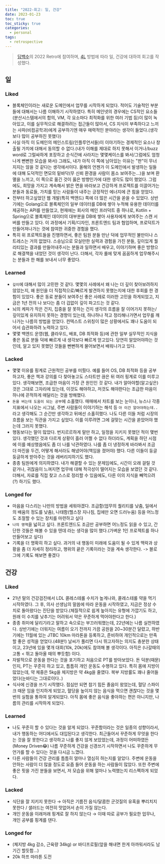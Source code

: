 ```yaml
---
title: "2022-회고: 일, 건강"
date: 2023-01-23
toc: true
toc_sticky: true
categories:
  - personal
tags:
  - retrospective
---
```


> [딥백수](https://deepbaksu.github.io/)의 2022 Retro에 참여하며, [4L](https://www.marimba.team/kr/blog/top-retrospective-templates/) 방법에 따라 일, 건강에 대하여 회고를 작성했다.

## 일

### Liked

- 블록체인이라는 새로운 도메인에서 업무를 시작하게 되었다. 적어도 기술적인 부분들에 대해서는 나름 이해하기 시작하였다. 특히 메인넷의 경우에는 CS적인 요소들(분산시스템에서의 합의, VM, 각 요소마다 최적화를 위한 여러 기법 등)이 많이 녹아있고, 이를 실무적으로 해결하려는 접근들이 많아서, CS 지식이 부족하다고 느끼는 사파(비컴공학과)에게 공부하기엔 매우 매력적인 분야라는 생각이 들었다.(생각보다 많이 공부하진 못했다)
- 사실 아직 이 도메인의 메인스트림(인플루언서들)이 이야기하는 경제적인 요소나 창출될 가치에 대해서 동의할 수 없다.(내가 이해를 제대로 하지 못해서 이거나/buzz word로 그럴싸하게 포장하고 순식간에 사라지는 몇몇케이스를 봐서/그럼에도 엄청나게 뻔뻔한 모습을 봐서) 그래도, 내가 아직 이 쪽에 남아있는 이유는 "판"이 무너지지는 않을 것 같다는 생각에서이다. 올해의 언젠가 이 도메인에서 발생하는 일들에 대해 도덕적인 면모의 밑바닥(무 신뢰 환경을 사람이 몸소 보여주는...)을 보며 환멸을 느끼고, 이 쪽으로 옮긴 것이 옳은 방향인가에 대한 생각도 많이 했었다. 그럼에도, 희망을 가지고 계속해서 밝은 면을 바라보고 건강하게 프로젝트를 이끌어가는 분들과 동료들, 가치를 믿는 사람들이 내주는 긍정적인 에너지에 큰 힘을 얻었다.
- 전부터 하고싶었던 웹 개발(특히 백앤드) 쪽에 더 많은 시간을 쏟을 수 있었다. 상반기에는 Golang으로 블록체인의 일부 데이터를 DB에 쌓아 누적해 유용한 데이터를 제공하는 API를 만들었고, 현재에는 회사의 메인 프러덕트 중 하나로, Kotlin + Spring으로 블록체인 데이터의 대부분을 DB에 쌓아 사용자에게 보여주는 스캔 서버를 만들고 있다. 이 과정에서 기획/디자인, 프론트엔드 팀과 협업하며, 프로덕트가 만들어져나가는 것에 참여한 귀중한 경험을 했다.
- 특히 위 프로젝트들을 진행하면서, 좋은 팀원 분들 만난 덕에 업무적인 불만이나 스트레스는 거의 없었다. 스승님으로 모실만한 실력과 경험을 가진 분들, 깊이있게 퀄리티있는 결과를 만들어내주시는 분들과 일하면서 배우고, 이야기하며 좋은 방향으로 해결책을 내었던 것이 생각이 난다. 더해서, 각자 롤에 맞게 꼼꼼하게 업무해주시는 분들과 한 해를 보내서 너무 좋았다.

### Learned

- `깊이`에 대해서 많이 고민한 것 같다. 몇몇의 사례에서 왜 나는 더 깊이 찾아보려하지 않았는지, 왜 원인을 더 직접적으로/빠르게 발견하지 못했는지에 대한 후회를 한 경험이 있었다. 좋은 동료 분들이 보여주신 좋은 사례로 이러한 고민을 하게되었고, 지금은 1년 전의 나 보다는 좀 더 겁없이 깊이 파고드는 것 같다.
- 뇌의 케파가 작은 건지, 집중을 잘 못하는 건지 생각의 흐름을 잘 이어가지 못하는/깊이있게 유지하지 못하는 경향이 있는데, 하나하나 적고 정리해나가면서 업무를 깨나가는 나름의 방법을 얻었다. 컨텍스트 스위칭이 많은 상황에서도 꽤나 도움이 되어서 습관화하려 노력하고 있다.
- 몇몇 백엔드 운영(웹, 클라우드, 배포, DB 최적화 등)에 관한 일부 실무적인 지식을 좋은 동료 분들 덕에 빠르게 내 생각보다 빠르게 얻고있다. 당연히 알았어야하는 것인데, 알고 있지 못했던 것들을 뻔뻔하게 물어보면서 배워나가고 있다.

### Lacked

- 몇몇 이유를 핑계로 근원적인 공부를 미뤘다. 예를 들어 OS, DB 최적화 등을 공부하고자, 좋은 책과 강의를 다 찾아놓고도 스타트만 끊은 뒤 여러 핑계로 이를 미루고 있다. 생각해보면, 조급한 마음이 가장 큰 원인인 것 같다. 내가 알아야할(알고싶은) 것은 그대로 그자리에 있는데, 이것도 해야하고, 저것도 해야한다는 조급한 마음이 하나에 끈적하게 매달리는 것을 방해했다.
- `돈을 버는데 도움이 되는 공부`에 소홀했다. 매매에서 차트를 보는 눈이나, 뉴스나 각종 지표에서 나오는 시그널, 주변 사람들이 이야기하는 해석 등 `아 이건 알아야하는데..`라고 생각해도 그 순간만 생각하고 뒤에선 소홀히했다. 나도 다른 이들 처럼 시장의 흐름을 보는 직관을 가지고 싶었다. 이를 이루려면 그에 걸맞는 시간을 쏟았어야 했는데 그러지 못했다.
- 행동보다는 말이 많았다. 번지르르하게 말만 하고, 일정을 지키지 못했던 적이 몇번 있다. 생각했던 것과 다르게 상황이 흘러 어쩔 수 없다 하더라도, 계획을 하던 시점에 이를 예상했음에도 좀 더 나를 낙관하였다. 나를 좀 더 냉정하게 바라봐서 조금 더 마진을 두건, 어떻게 해서라도 해냈어야(책임을 졌어야) 했다. 다른 이들이 둥글둥글하게 받아주는 것을 레버리지하기도 했다.
- 종종 팀원에게 의지하였다. 내가 해결할 수 있는 문제임에도, 시간이 오래 걸릴 것 같거나, 귀찮음이 느껴지면 업무에 대해 적극성이 떨어지는 모습을 보였던 것 같다. 더해서, 자료를 직접 찾고 스스로 정리할 수 있음에도, 다른 이의 지식을 빼먹으려(?) 하기도 했다.

### Longed for

- 마음을 다스리는 나만의 방법을 세워야겠다. 조급함(업무의 퀄리티를 낮춤, 일에서의 배움의 정도를 낮춤), 나태함(헬스장 지나침, 집에만 오면 드러누움) 등을 어느정도 조절할 수 있는 장치를 마련하고 싶다
- `나의 영역`을 넓히고 싶다. 프론트엔드도 조금만 공부하면 어느정도 읽을 수 있고, 간단한 것들은 해볼 수 있을 텐데 라는 생각을 많이 했다.(가벼운 1인 프로젝트를 하나 만들어보고 싶다)
- 기록을 더 명확히 하고 싶다. 과거의 내 행동이 미래에 도움이 될 수 있게 맥락과 상황을 좀 더 자세히 정리하고, 행위의 끝은 기록이라는 것을 계속 생각한다. -> 블로그에 기록도 해보면 좋겠다

## 건강

### Liked

- 21년 말의 건강검진에서 LDL 콜레스테롤 수치가 높게나와, 콜레스테롤 약을 먹기 시작하였다. 그 후, 의사 선생님의 말씀에 따라 운동을 시작하였고, 지금은 정상 수치로 돌아왔다는 진단을 받았다.(체질적으로 쉽게 높아지는 유형에 가깝기도 하고, 원래 이 수치를 낮추기는 어려워서 약은 꾸준하게 먹어야한다고 한다.)
- 종종 취미에 달리기라고 말하고 속으로는 부끄러워했는데, 22년에는 나름 실천하였다. 상반기에는 더워지는 여름이 오기 전까지 가끔 공원을 20~30분간 달렸고, 하반기에는 11월에 있는 JTBC 10km 마라톤을 등록하고, 준비하여 개인적으로는 만족할 좋은 성적을 얻었다.(48분!) 날씨가 풀리면 다시 뛰고자하는 의지도 충분한 상태이고, 23년에 있을 몇개 대회(10k, 20k)에도 참여해 볼 생각이다. 아직은 (나갈때의 고통 < 뛰고 돌아올 때의 뿌듯함) 이다.
- 자발적으로 운동을 한다는 것을 포기하고 처음으로 PT를 받아보았다. 돈 덕분(때문)인지, PT는 꾸준히 하고 있고, 틈틈히 개인 운동도 수행하고 있다. 특히 몸에 지방이 많았는데, 약 체중은 5kg을 체지방은 약 4kg을 줄였다. 복부 지방률도 꽤나 줄어들었다(눈바디는 그대로이다..)
- 식사에 신경을 쓰기 시작했다. 점심만 되면 참기 힘든 졸음이 왔었는데, 혈당 스파이크 때문 임을 인지하게 되었고, 혈당을 높이지 않는 음식을 먹으면 괜찮다는 것을 몇번의 실험을 통하여 알게되었다. 아직 몸에 좋은 음식을 좋아하는 편은 아니지만, 나름의 관리를 시작하게 되었다.

### Learned

- 나도 꾸준히 할 수 있다는 것을 알게 되었다. 꾸준함이라는 것은 일종의 성향이라서, 내가 행동하는 어디에서도 대입된다고 생각한다. 최근들어서 꾸준하게 무엇을 한다는 것을 잘 못한다고 생각하고 나를 좋지 않게 보았었는데, 과정이 어떠하였든(Money Driven😂) 나름 꾸준하게 건강을 신경쓰기 시작하면서 나도 꾸준하게 무언가를 할 수 있다는 것을 다시금 느꼈다.
- 다른 사람들이 건강 관리를 틈틈히 얼마나 열심히 하는지를 알았다. 주변에 운동을 안하는 사람이 더 많을 정도로 요즘 들어 운동을 하는 사람들이 많았다. 또한 주변에 좋은 핏을 가진 분들을 보면서, 저 모습을 위해 얼마나 노력했는지 리스펙하게 되었다.

### Lacked

- 식단을 잘 지키지 못한다 → 아직은 기름진 음식/달콤한 군것질의 유혹을 뿌리치지 못한다 / 샐러드는 여전히 맛없어서 손이 가질 않는다.
- 개인 운동을 이래저래 핑계로 잘 하지 않는다 → 이때 따로 공부가 필요한 업무나, 개인 공부를 핑계를 댄다.

### Longed for

- (체지방 4kg 감소, 근육량 34kg) or 바디프로필(앞을 해내면 한게 아까워서라도 남기긴 할듯함…)
- 20k 하프 마라톤 도전
